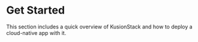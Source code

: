 # Get Started
This section includes a quick overview of KusionStack and how to deploy a cloud-native app with it.